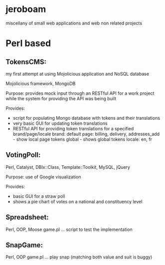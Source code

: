 jeroboam
========

miscellany of small web applications and web non related projects

Perl based
==========

TokensCMS:
---------
my first attempt at using Mojolicious application and NoSQL database

Mojolicious framework, MongoDB

Purpose:
provides mock input through an RESTful API for a work project while the system for providing the API was being built

Provides:
* script for populating Mongo database with tokens and their translations
* very basic GUI for updating token translations
* RESTful API for providing token translations for a specified brand/page/locale
                                    brand:  default
                                    page:   billing, delivery, addresses_add - show local page tokens
                                            global - shows global tokens
                                    locale: en, fr

VotingPoll:
----------

Perl, Catalyst, DBIx::Class, Template::Toolkit, MySQL, jQuery

Purpose:
use of Google visualization

Provides:
* basic GUI for a straw poll
* shows a pie chart of votes on a national and constituency level

Spreadsheet:
-----------

Perl, OOP, Moose
game.pl ... script to test the implementation 

SnapGame:
--------

Perl, OOP
game.pl ... play snap
(matching both value and suit is buggy)

